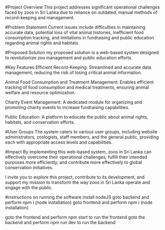 #Project Overview
This project addresses significant operational challenges faced by zoos in Sri Lanka due to reliance on outdated, manual methods of record-keeping and management.

#Problem Statement
Current issues include difficulties in maintaining accurate data, potential loss of vital animal histories, inefficient food consumption tracking, and limitations in fundraising and public education regarding animal rights and habitats.

#Proposed Solution
my proposed solution is a web-based system designed to revolutionize zoo management and public education efforts.

#Key Features
Efficient Record-Keeping: Streamlined and accurate data management, reducing the risk of losing critical animal information.

Animal Food Consumption and Treatment Management: Enables efficient tracking of food consumption and medical treatments, ensuring animal welfare and resource optimization.

Charity Event Management: A dedicated module for organizing and promoting charity events to increase fundraising capabilities.

Public Education: A platform to educate the public about animal rights, habitats, and conservation efforts.

#User Groups
The system caters to various user groups, including website administrators, zoologists, staff members, and the general public, providing each with appropriate access levels and capabilities.

#Impact
By implementing this web-based system, zoos in Sri Lanka can effectively overcome their operational challenges, fulfill their intended purposes more efficiently, and contribute more effectively to global conservation initiatives.

I invite you to explore this project, contribute to its development, and support my mission to transform the way zoos in Sri Lanka operate and engage with the public.

#instructions on running the software
install nodeJS goto backend and perform npm i (node installation) goto frontend and perform npm i (node installation)

goto the frontend and perform npm start to run the frontend goto the backend and perform npm run dev to run the backend
